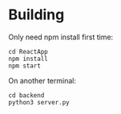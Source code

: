 # Building

Only need npm install first time:
```
cd ReactApp
npm install
npm start
```
On another terminal:
```
cd backend
python3 server.py
```
